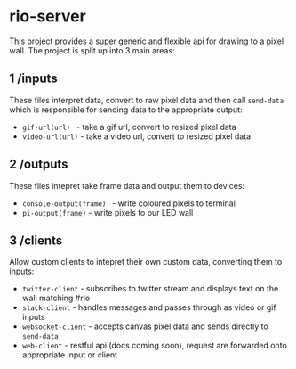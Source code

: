 rio-server
==================================

This project provides a super generic and flexible api for drawing to a pixel wall. The project is split up into 3 main areas:

## 1 /inputs
These files interpret data, convert to raw pixel data and then call ```send-data``` which is responsible for sending data to the appropriate output:

- ```gif-url(url) ``` - take a gif url, convert to resized pixel data
- ```video-url(url)``` - take a video url, convert to resized pixel data


## 2 /outputs
These files intepret take frame data and output them to devices:

- ```console-output(frame) ``` - write coloured pixels to terminal
- ```pi-output(frame)``` - write pixels to our LED wall


## 3 /clients
Allow custom clients to intepret their own custom data, converting them to inputs:

- ```twitter-client``` - subscribes to twitter stream and displays text on the wall matching #rio
- ```slack-client``` - handles messages and passes through as video or gif inputs
- ```websocket-client``` - accepts canvas pixel data and sends directly to ```send-data```
- ```web-client``` - restful api (docs coming soon), request are forwarded onto appropriate input or client


